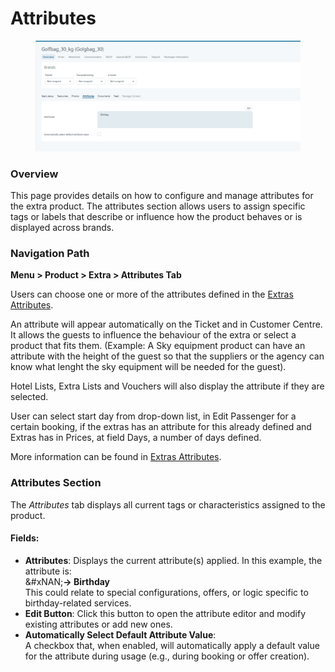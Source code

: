 # Attributes

<figure><img src="../../.gitbook/assets/image (2) (1) (1) (2).png" alt=""><figcaption></figcaption></figure>

### **Overview**

This page provides details on how to configure and manage attributes for the extra product. The attributes section allows users to assign specific tags or labels that describe or influence how the product behaves or is displayed across brands.

### **Navigation Path**

**Menu > Product > Extra > Attributes Tab**

Users can choose one or more of the attributes defined in the [Extras Attributes](../../extras-attributes.md).&#x20;

An attribute will appear automatically on the Ticket and in Customer Centre. It allows the guests to influence the behaviour of the extra or select a product that fits them. (Example: A Sky equipment product can have an attribute with the height of the guest so that the suppliers or the agency can know what lenght the sky equipment will be needed for the guest).

Hotel Lists, Extra Lists and Vouchers will also display the attribute if they are selected.

User can select start day from drop-down list, in Edit Passenger for a certain booking, if the extras has an attribute for this already defined and Extras has in Prices, at field Days, a number of days defined.

More information can be found in [Extras Attributes](../../extras-attributes.md).

### **Attributes Section**

The _Attributes_ tab displays all current tags or characteristics assigned to the product.

#### **Fields:**

* **Attributes**: Displays the current attribute(s) applied. In this example, the attribute is:\
  &#xNAN;**→ Birthday**\
  This could relate to special configurations, offers, or logic specific to birthday-related services.
* **Edit Button**: Click this button to open the attribute editor and modify existing attributes or add new ones.
* **Automatically Select Default Attribute Value**:\
  A checkbox that, when enabled, will automatically apply a default value for the attribute during usage (e.g., during booking or offer creation).
